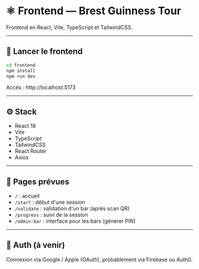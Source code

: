 # ⚛️ Frontend — Brest Guinness Tour

Frontend en React, Vite, TypeScript et TailwindCSS.

---

## 🚀 Lancer le frontend

```bash
cd frontend
npm install
npm run dev
```

Accès : http://localhost:5173

---

## ⚙️ Stack

- React 18
- Vite
- TypeScript
- TailwindCSS
- React Router
- Axios

---

## 🧩 Pages prévues

- `/` : accueil
- `/start` : début d'une session
- `/validate` : validation d'un bar (après scan QR)
- `/progress` : suivi de la session
- `/admin-bar` : interface pour les bars (générer PIN)

---

## 🔐 Auth (à venir)

Connexion via Google / Apple (OAuth), probablement via Firebase ou Auth0.

